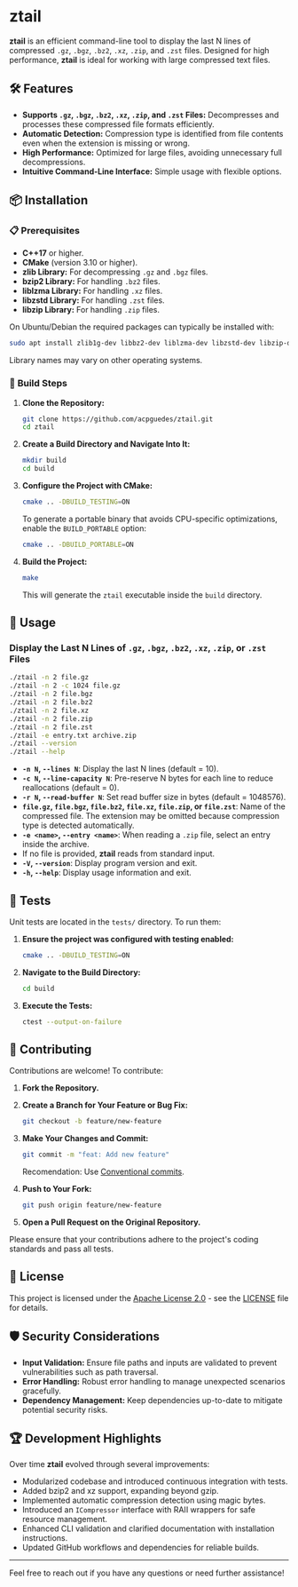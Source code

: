 # ztail

**ztail** is an efficient command-line tool to display the last N lines of compressed `.gz`, `.bgz`, `.bz2`, `.xz`, `.zip`, and `.zst` files. Designed for high performance, **ztail** is ideal for working with large compressed text files.

## 🛠️ **Features**

- **Supports `.gz`, `.bgz`, `.bz2`, `.xz`, `.zip`, and `.zst` Files:** Decompresses and processes these compressed file formats efficiently.
- **Automatic Detection:** Compression type is identified from file contents even when the extension is missing or wrong.
- **High Performance:** Optimized for large files, avoiding unnecessary full decompressions.
- **Intuitive Command-Line Interface:** Simple usage with flexible options.

## 📦 **Installation**

### 📋 **Prerequisites**

- **C++17** or higher.
- **CMake** (version 3.10 or higher).
- **zlib Library:** For decompressing `.gz` and `.bgz` files.
- **bzip2 Library:** For handling `.bz2` files.
 - **liblzma Library:** For handling `.xz` files.
 - **libzstd Library:** For handling `.zst` files.
 - **libzip Library:** For handling `.zip` files.

On Ubuntu/Debian the required packages can typically be installed with:

```bash
sudo apt install zlib1g-dev libbz2-dev liblzma-dev libzstd-dev libzip-dev
```

Library names may vary on other operating systems.

### 🔧 **Build Steps**

1. **Clone the Repository:**

   ```bash
   git clone https://github.com/acpguedes/ztail.git
   cd ztail
   ```

2. **Create a Build Directory and Navigate Into It:**

   ```bash
   mkdir build
   cd build
   ```

3. **Configure the Project with CMake:**

   ```bash
   cmake .. -DBUILD_TESTING=ON
   ```

   To generate a portable binary that avoids CPU-specific optimizations, enable the
   `BUILD_PORTABLE` option:

   ```bash
   cmake .. -DBUILD_PORTABLE=ON
   ```

4. **Build the Project:**

   ```bash
   make
   ```

   This will generate the `ztail` executable inside the `build` directory.

## 🚀 **Usage**

### **Display the Last N Lines of `.gz`, `.bgz`, `.bz2`, `.xz`, `.zip`, or `.zst` Files**

```bash
./ztail -n 2 file.gz
./ztail -n 2 -c 1024 file.gz
./ztail -n 2 file.bgz
./ztail -n 2 file.bz2
./ztail -n 2 file.xz
./ztail -n 2 file.zip
./ztail -n 2 file.zst
./ztail -e entry.txt archive.zip
./ztail --version
./ztail --help
```

- **`-n N`, `--lines N`**: Display the last N lines (default = 10).
- **`-c N`, `--line-capacity N`**: Pre-reserve N bytes for each line to reduce reallocations (default = 0).
- **`-r N`, `--read-buffer N`**: Set read buffer size in bytes (default = 1048576).
- **`file.gz`, `file.bgz`, `file.bz2`, `file.xz`, `file.zip`, or `file.zst`**: Name of the compressed file. The extension may be omitted because compression type is detected automatically.
- **`-e <name>`, `--entry <name>`**: When reading a `.zip` file, select an entry inside the archive.
- If no file is provided, **ztail** reads from standard input.
- **`-V`, `--version`**: Display program version and exit.
- **`-h`, `--help`**: Display usage information and exit.

## 🧪 **Tests**

Unit tests are located in the `tests/` directory. To run them:

1. **Ensure the project was configured with testing enabled:**

   ```bash
   cmake .. -DBUILD_TESTING=ON
   ```

2. **Navigate to the Build Directory:**

   ```bash
   cd build
   ```

3. **Execute the Tests:**

   ```bash
   ctest --output-on-failure
   ```

## 📝 **Contributing**

Contributions are welcome! To contribute:

1. **Fork the Repository.**
2. **Create a Branch for Your Feature or Bug Fix:**

   ```bash
   git checkout -b feature/new-feature
   ```

3. **Make Your Changes and Commit:**

   ```bash
   git commit -m "feat: Add new feature"
   ```

   Recomendation: Use [Conventional commits](https://www.conventionalcommits.org/en/v1.0.0/).

4. **Push to Your Fork:**

   ```bash
   git push origin feature/new-feature
   ```

5. **Open a Pull Request on the Original Repository.**

Please ensure that your contributions adhere to the project's coding standards and pass all tests.

## 📜 **License**

This project is licensed under the [Apache License 2.0](LICENSE) - see the [LICENSE](LICENSE) file for details.

## 🛡️ **Security Considerations**

- **Input Validation:** Ensure file paths and inputs are validated to prevent vulnerabilities such as path traversal.
- **Error Handling:** Robust error handling to manage unexpected scenarios gracefully.
- **Dependency Management:** Keep dependencies up-to-date to mitigate potential security risks.

## 🏆 **Development Highlights**

Over time **ztail** evolved through several improvements:

- Modularized codebase and introduced continuous integration with tests.
- Added bzip2 and xz support, expanding beyond gzip.
- Implemented automatic compression detection using magic bytes.
- Introduced an `ICompressor` interface with RAII wrappers for safe resource management.
- Enhanced CLI validation and clarified documentation with installation instructions.
- Updated GitHub workflows and dependencies for reliable builds.

---

Feel free to reach out if you have any questions or need further assistance!